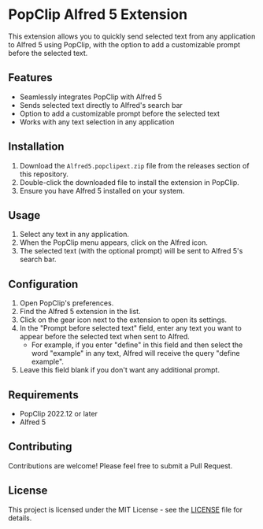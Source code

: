 # PopClip Alfred 5 Extension

This extension allows you to quickly send selected text from any application to Alfred 5 using PopClip, with the option to add a customizable prompt before the selected text.

## Features

- Seamlessly integrates PopClip with Alfred 5
- Sends selected text directly to Alfred's search bar
- Option to add a customizable prompt before the selected text
- Works with any text selection in any application

## Installation

1. Download the `Alfred5.popclipext.zip` file from the releases section of this repository.
2. Double-click the downloaded file to install the extension in PopClip.
3. Ensure you have Alfred 5 installed on your system.

## Usage

1. Select any text in any application.
2. When the PopClip menu appears, click on the Alfred icon.
3. The selected text (with the optional prompt) will be sent to Alfred 5's search bar.

## Configuration

1. Open PopClip's preferences.
2. Find the Alfred 5 extension in the list.
3. Click on the gear icon next to the extension to open its settings.
4. In the "Prompt before selected text" field, enter any text you want to appear before the selected text when sent to Alfred. 
   - For example, if you enter "define" in this field and then select the word "example" in any text, Alfred will receive the query "define example".
5. Leave this field blank if you don't want any additional prompt.

## Requirements

- PopClip 2022.12 or later
- Alfred 5

## Contributing

Contributions are welcome! Please feel free to submit a Pull Request.

## License

This project is licensed under the MIT License - see the [LICENSE](LICENSE) file for details.
